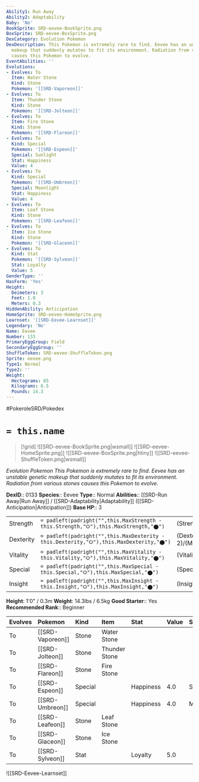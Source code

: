 ```yaml
---
Ability1: Run Away
Ability2: Adaptability
Baby: 'No'
BookSprite: SRD-eevee-BookSprite.png
BoxSprite: SRD-eevee-BoxSprite.png
DexCategory: Evolution Pokemon
DexDescription: This Pokemon is extremely rare to find. Eevee has an unstable genetic
  makeup that suddenly mutates to fit its environment. Radiation from various stones
  causes this Pokemon to evolve.
EventAbilities: ''
Evolutions:
- Evolves: To
  Item: Water Stone
  Kind: Stone
  Pokemon: '[[SRD-Vaporeon]]'
- Evolves: To
  Item: Thunder Stone
  Kind: Stone
  Pokemon: '[[SRD-Jolteon]]'
- Evolves: To
  Item: Fire Stone
  Kind: Stone
  Pokemon: '[[SRD-Flareon]]'
- Evolves: To
  Kind: Special
  Pokemon: '[[SRD-Espeon]]'
  Special: Sunlight
  Stat: Happiness
  Value: 4
- Evolves: To
  Kind: Special
  Pokemon: '[[SRD-Umbreon]]'
  Special: Moonlight
  Stat: Happiness
  Value: 4
- Evolves: To
  Item: Leaf Stone
  Kind: Stone
  Pokemon: '[[SRD-Leafeon]]'
- Evolves: To
  Item: Ice Stone
  Kind: Stone
  Pokemon: '[[SRD-Glaceon]]'
- Evolves: To
  Kind: Stat
  Pokemon: '[[SRD-Sylveon]]'
  Stat: Loyalty
  Value: 5
GenderType: ''
HasForm: 'Yes'
Height:
  Deimeters: 3
  Feet: 1.0
  Meters: 0.3
HiddenAbility: Anticipation
HomeSprite: SRD-eevee-HomeSprite.png
Learnset: '[[SRD-Eevee-Learnset]]'
Legendary: 'No'
Name: Eevee
Number: 133
PrimaryEggGroup: Field
SecondaryEggGroup: ''
ShuffleToken: SRD-eevee-ShuffleToken.png
Sprite: eevee.png
Type1: Normal
Type2: ''
Weight:
  Hectograms: 65
  Kilograms: 6.5
  Pounds: 14.3
---
```


#PokeroleSRD/Pokedex

# `= this.name`

> [!grid]
> ![[SRD-eevee-BookSprite.png|wsmall]]
> ![[SRD-eevee-HomeSprite.png]]
> ![[SRD-eevee-BoxSprite.png|htiny]]
> ![[SRD-eevee-ShuffleToken.png|wsmall]]


*Evolution Pokemon*
*This Pokemon is extremely rare to find. Eevee has an unstable genetic makeup that suddenly mutates to fit its environment. Radiation from various stones causes this Pokemon to evolve.*

**DexID**:: 0133
**Species**:: Eevee
**Type**:: Normal
**Abilities**:: [[SRD-Run Away|Run Away]] / [[SRD-Adaptability|Adaptability]] ([[SRD-Anticipation|Anticipation]])
**Base HP**:: 3

|           |                                                                                        |                                          |
| --------- | -------------------------------------------------------------------------------------- | ---------------------------------------- |
| Strength  | `= padleft(padright("",this.MaxStrength - this.Strength,"⭘"),this.MaxStrength,"⬤")`    | (Strength::2)/(MaxStrength::4)   |
| Dexterity | `= padleft(padright("",this.MaxDexterity - this.Dexterity,"⭘"),this.MaxDexterity,"⬤")` | (Dexterity:: 2)/(MaxDexterity::4) |
| Vitality  | `= padleft(padright("",this.MaxVitality - this.Vitality,"⭘"),this.MaxVitality,"⬤")`    | (Vitality::2)/(MaxVitality::4)   |
| Special   | `= padleft(padright("",this.MaxSpecial - this.Special,"⭘"),this.MaxSpecial,"⬤")`       | (Special::2)/(MaxSpecial::4)     |
| Insight   | `= padleft(padright("",this.MaxInsight - this.Insight,"⭘"),this.MaxInsight,"⬤")`       | (Insight::2)/(MaxInsight::4)     |

**Height**: 1'0" / 0.3m
**Weight**: 14.3lbs / 6.5kg
**Good Starter**:: Yes
**Recommended Rank**:: Beginner

| Evolves   | Pokemon          | Kind    | Item          | Stat      | Value   | Special   |
|:----------|:-----------------|:--------|:--------------|:----------|:--------|:----------|
| To        | [[SRD-Vaporeon]] | Stone   | Water Stone   |           |         |           |
| To        | [[SRD-Jolteon]]  | Stone   | Thunder Stone |           |         |           |
| To        | [[SRD-Flareon]]  | Stone   | Fire Stone    |           |         |           |
| To        | [[SRD-Espeon]]   | Special |               | Happiness | 4.0     | Sunlight  |
| To        | [[SRD-Umbreon]]  | Special |               | Happiness | 4.0     | Moonlight |
| To        | [[SRD-Leafeon]]  | Stone   | Leaf Stone    |           |         |           |
| To        | [[SRD-Glaceon]]  | Stone   | Ice Stone     |           |         |           |
| To        | [[SRD-Sylveon]]  | Stat    |               | Loyalty   | 5.0     |           |

![[SRD-Eevee-Learnset]]